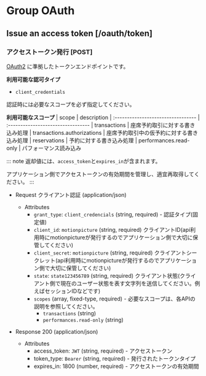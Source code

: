 # Group OAuth

## Issue an access token [/oauth/token]

### アクセストークン発行 [POST]
[OAuth2](https://tools.ietf.org/html/rfc6749) に準拠したトークンエンドポイントです。

**利用可能な認可タイプ**

+ `client_credentials`

認証時には必要なスコープを必ず指定してください。

**利用可能なスコープ**
| scope                              | description
| :--------------------------------- | :--------------------------------- 
| transactions                       | 座席予約取引に対する書き込み処理
| transactions.authorizations        | 座席予約取引中の仮予約に対する書き込み処理
| reservations                       | 予約に対する書き込み処理
| performances.read-only              | パフォーマンス読み込み

::: note
返却値には、`access_token`と`expires_in`が含まれます。

アプリケーション側でアクセストークンの有効期間を管理し、適宜再取得してください。
:::

+ Request クライアント認証 (application/json)
    + Attributes
        + `grant_type`: `client_credencials` (string, required) - 認証タイプ(固定値)
        + `client_id`: `motionpicture` (string, required)
            クライアントID(api利用時にmotionpictureが発行するのでアプリケーション側で大切に保管してください)
        + `client_secret`: `motionpicture` (string, required)
            クライアントシークレット(api利用時にmotionpictureが発行するのでアプリケーション側で大切に保管してください)
        + `state`: `state123456789` (string, required)
            クライアント状態(クライアント側で現在のユーザー状態を表す文字列を送信してください。例えばセッションIDなどです)
        + `scopes` (array, fixed-type, required) - 必要なスコープは、各APIの説明を参照してください。
            + `transactions` (string)
            + `performances.read-only` (string)

+ Response 200 (application/json)
    + Attributes
        + access_token: `JWT` (string, required) - アクセストークン
        + token_type: `Bearer` (string, required) - 発行されたトークンタイプ
        + expires_in: 1800 (number, required) - アクセストークンの有効期間

<!-- include(../response/400.md) -->
